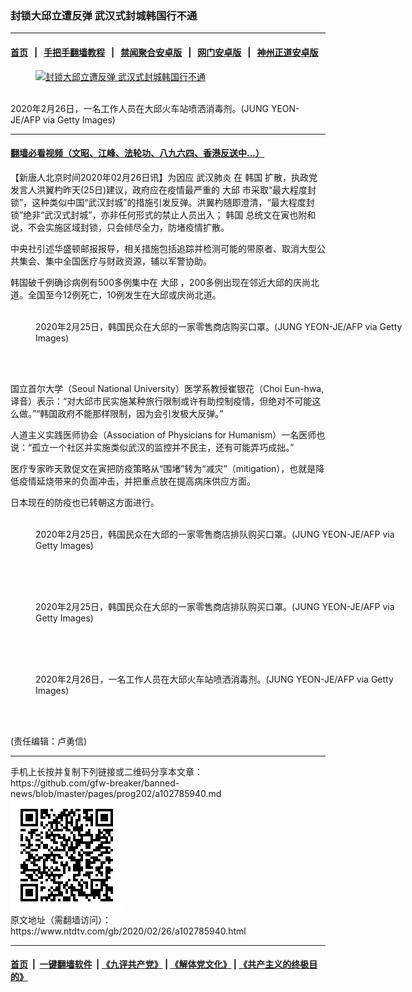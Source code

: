 ### 封锁大邱立遭反弹 武汉式封城韩国行不通
------------------------

#### [首页](https://github.com/gfw-breaker/banned-news/blob/master/README.md) &nbsp;&nbsp;|&nbsp;&nbsp; [手把手翻墙教程](https://github.com/gfw-breaker/guides/wiki) &nbsp;&nbsp;|&nbsp;&nbsp; [禁闻聚合安卓版](https://github.com/gfw-breaker/bn-android) &nbsp;&nbsp;|&nbsp;&nbsp; [网门安卓版](https://github.com/oGate2/oGate) &nbsp;&nbsp;|&nbsp;&nbsp; [神州正道安卓版](https://github.com/SzzdOgate/update) 



<div><div class="featured_image">
 <a href="https://i.ntdtv.com/assets/uploads/2020/02/GettyImages-1203413047.jpg" target="_blank">
  <figure>
   <img alt="封锁大邱立遭反弹 武汉式封城韩国行不通" src="https://i.ntdtv.com/assets/uploads/2020/02/GettyImages-1203413047-800x450.jpg"/>
  </figure><br/>
 </a>
 <span class="caption">
  2020年2月26日，一名工作人员在大邱火车站喷洒消毒剂。(JUNG YEON-JE/AFP via Getty Images)
 </span>
</div>
</div><hr/>

#### [翻墙必看视频（文昭、江峰、法轮功、八九六四、香港反送中...）](https://github.com/gfw-breaker/banned-news/blob/master/pages/link3.md)

<div><div class="post_content" itemprop="articleBody">
 <p>
  【新唐人北京时间2020年02月26日讯】为因应
  <ok href="https://www.ntdtv.com/gb/武汉肺炎.htm">
   武汉肺炎
  </ok>
  在
  <ok href="https://www.ntdtv.com/gb/韩国.htm">
   韩国
  </ok>
  扩散，执政党发言人洪翼杓昨天(25日)建议，政府应在疫情最严重的
  <ok href="https://www.ntdtv.com/gb/大邱.htm">
   大邱
  </ok>
  市采取“最大程度封锁”，这种类似中国“武汉封城”的措施引发反弹。洪翼杓随即澄清，“最大程度封锁”绝非“武汉式封城”，亦非任何形式的禁止人员出入；
  <ok href="https://www.ntdtv.com/gb/韩国.htm">
   韩国
  </ok>
  总统文在寅也附和说，不会实施区域封锁，只会倾尽全力，防堵疫情扩散。
 </p>
 <p>
  中央社引述华盛顿邮报报导，相关措施包括追踪并检测可能的带原者、取消大型公共集会、集中全国医疗与财政资源，辅以军警协助。
 </p>
 <p>
  韩国破千例确诊病例有500多例集中在
  <ok href="https://www.ntdtv.com/gb/大邱.htm">
   大邱
  </ok>
  ，200多例出现在邻近大邱的庆尚北道。全国至今12例死亡，10例发生在大邱或庆尚北道。
 </p>
 <figure class="wp-caption alignnone" id="attachment_102785950" style="width: 600px">
  <img alt="" class="size-medium wp-image-102785950" src="https://i.ntdtv.com/assets/uploads/2020/02/GettyImages-1203051258-600x396.jpg">
   <br/><figcaption class="wp-caption-text">
    2020年2月25日，韩国民众在大邱的一家零售商店购买口罩。(JUNG YEON-JE/AFP via Getty Images)
   </figcaption><br/>
  </img>
 </figure><br/>
 <p>
  国立首尔大学（Seoul National University）医学系教授崔银花（Choi Eun-hwa, 译音）表示：“对大邱市民实施某种旅行限制或许有助控制疫情，但绝对不可能这么做。”“韩国政府不能那样限制，因为会引发极大反弹。”
 </p>
 <p>
  人道主义实践医师协会（Association of Physicians for Humanism）一名医师也说：“孤立一个社区并实施类似武汉的监控并不民主，还有可能弄巧成拙。”
 </p>
 <p>
  医疗专家昨天敦促文在寅把防疫策略从“围堵”转为“减灾”（mitigation），也就是降低疫情延烧带来的负面冲击，并把重点放在提高病床供应方面。
 </p>
 <p>
  日本现在的防疫也已转朝这方面进行。
 </p>
 <figure class="wp-caption alignnone" id="attachment_102785949" style="width: 600px">
  <img alt="" class="size-medium wp-image-102785949" src="https://i.ntdtv.com/assets/uploads/2020/02/GettyImages-1203051251-600x425.jpg">
   <br/><figcaption class="wp-caption-text">
    2020年2月25日，韩国民众在大邱的一家零售商店排队购买口罩。(JUNG YEON-JE/AFP via Getty Images)
   </figcaption><br/>
  </img>
 </figure><br/>
 <figure class="wp-caption alignnone" id="attachment_102785948" style="width: 600px">
  <img alt="" class="size-medium wp-image-102785948" src="https://i.ntdtv.com/assets/uploads/2020/02/GettyImages-1203051003-600x404.jpg"/>
  <br/><figcaption class="wp-caption-text">
   2020年2月25日，韩国民众在大邱的一家零售商店排队购买口罩。(JUNG YEON-JE/AFP via Getty Images)
  </figcaption><br/>
 </figure><br/>
 <figure class="wp-caption alignnone" id="attachment_102785951" style="width: 600px">
  <img alt="" class="size-medium wp-image-102785951" src="https://i.ntdtv.com/assets/uploads/2020/02/GettyImages-1203413028-600x420.jpg"/>
  <br/><figcaption class="wp-caption-text">
   2020年2月26日，一名工作人员在大邱火车站喷洒消毒剂。(JUNG YEON-JE/AFP via Getty Images)
  </figcaption><br/>
 </figure><br/>
 <p>
  (责任编辑：卢勇信)
 </p>
 <div class="single_ad">
 </div>
</div>
</div>
<hr/>
手机上长按并复制下列链接或二维码分享本文章：<br/>
https://github.com/gfw-breaker/banned-news/blob/master/pages/prog202/a102785940.md <br/>
<a href='https://github.com/gfw-breaker/banned-news/blob/master/pages/prog202/a102785940.md'><img src='https://github.com/gfw-breaker/banned-news/blob/master/pages/prog202/a102785940.md.png'/></a> <br/>
原文地址（需翻墙访问）：https://www.ntdtv.com/gb/2020/02/26/a102785940.html


------------------------
#### [首页](https://github.com/gfw-breaker/banned-news/blob/master/README.md) &nbsp;|&nbsp; [一键翻墙软件](https://github.com/gfw-breaker/nogfw/blob/master/README.md) &nbsp;| [《九评共产党》](https://github.com/gfw-breaker/9ping.md/blob/master/README.md#九评之一评共产党是什么) | [《解体党文化》](https://github.com/gfw-breaker/jtdwh.md/blob/master/README.md) | [《共产主义的终极目的》](https://github.com/gfw-breaker/gczydzjmd.md/blob/master/README.md)


<img src='http://gfw-breaker.win/banned-news/pages/prog202/a102785940.md' width='0px' height='0px'/>